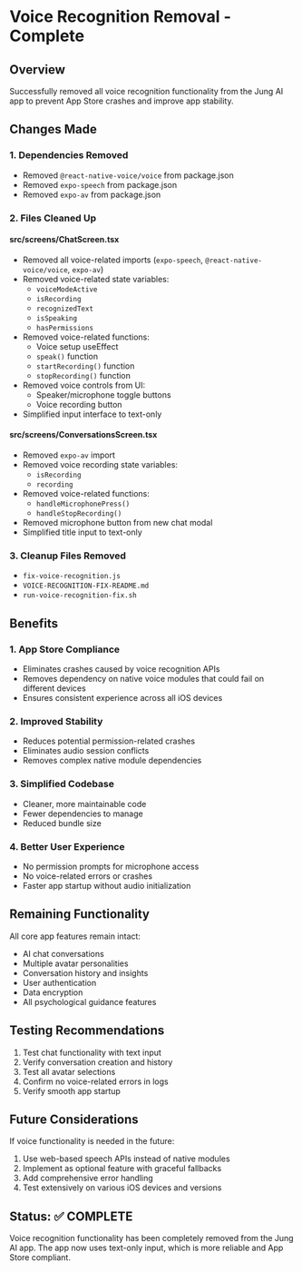# Voice Recognition Removal - Complete

## Overview
Successfully removed all voice recognition functionality from the Jung AI app to prevent App Store crashes and improve app stability.

## Changes Made

### 1. Dependencies Removed
- Removed `@react-native-voice/voice` from package.json
- Removed `expo-speech` from package.json  
- Removed `expo-av` from package.json

### 2. Files Cleaned Up

#### src/screens/ChatScreen.tsx
- Removed all voice-related imports (`expo-speech`, `@react-native-voice/voice`, `expo-av`)
- Removed voice-related state variables:
  - `voiceModeActive`
  - `isRecording`
  - `recognizedText`
  - `isSpeaking`
  - `hasPermissions`
- Removed voice-related functions:
  - Voice setup useEffect
  - `speak()` function
  - `startRecording()` function
  - `stopRecording()` function
- Removed voice controls from UI:
  - Speaker/microphone toggle buttons
  - Voice recording button
- Simplified input interface to text-only

#### src/screens/ConversationsScreen.tsx
- Removed `expo-av` import
- Removed voice recording state variables:
  - `isRecording`
  - `recording`
- Removed voice-related functions:
  - `handleMicrophonePress()`
  - `handleStopRecording()`
- Removed microphone button from new chat modal
- Simplified title input to text-only

### 3. Cleanup Files Removed
- `fix-voice-recognition.js`
- `VOICE-RECOGNITION-FIX-README.md`
- `run-voice-recognition-fix.sh`

## Benefits

### 1. App Store Compliance
- Eliminates crashes caused by voice recognition APIs
- Removes dependency on native voice modules that could fail on different devices
- Ensures consistent experience across all iOS devices

### 2. Improved Stability
- Reduces potential permission-related crashes
- Eliminates audio session conflicts
- Removes complex native module dependencies

### 3. Simplified Codebase
- Cleaner, more maintainable code
- Fewer dependencies to manage
- Reduced bundle size

### 4. Better User Experience
- No permission prompts for microphone access
- No voice-related errors or crashes
- Faster app startup without audio initialization

## Remaining Functionality
All core app features remain intact:
- AI chat conversations
- Multiple avatar personalities
- Conversation history and insights
- User authentication
- Data encryption
- All psychological guidance features

## Testing Recommendations
1. Test chat functionality with text input
2. Verify conversation creation and history
3. Test all avatar selections
4. Confirm no voice-related errors in logs
5. Verify smooth app startup

## Future Considerations
If voice functionality is needed in the future:
1. Use web-based speech APIs instead of native modules
2. Implement as optional feature with graceful fallbacks
3. Add comprehensive error handling
4. Test extensively on various iOS devices and versions

## Status: ✅ COMPLETE
Voice recognition functionality has been completely removed from the Jung AI app. The app now uses text-only input, which is more reliable and App Store compliant.
